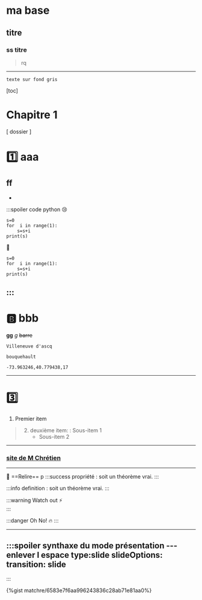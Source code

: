 ma base
===


## titre
### ss titre
  > rq

___

``` commentaire non visible
texte sur fond gris 
```

[toc]


# Chapitre 1
[ dossier ] 


# :one: aaa
## ff
-
:::spoiler code python
:cry:
```python=11
s=0
for  i in range(1):
    s=s+i
print(s)
```
:school:

```python=+
s=0
for  i in range(1):
    s=s+i
print(s)
```
:::
---

# :b: bbb
**gg**
*g*
~~barre~~
```geo
Villeneuve d'ascq
```
```geo
bouquehault
````
```geo
-73.963246,40.779438,17
```
---

# :three:
1.  Premier item
>2. deuxième item:
>    : Sous-item 1
>    * Sous-item 2
---
### [site de M Chrétien](http://tinyurl.com/mchretien)
---
:pencil: ==Relire== p
:::success
propriété
: soit un théorème vrai.
:::

:::info
definition
: soit un théorème vrai.
:::

:::warning
Watch out :zap:  
:::


:::danger
Oh No! :fire:
:::

---

:::spoiler synthaxe du mode présentation
--- enlever l espace
type:slide
slideOptions:
transition: slide
---
:::

{%gist matchre/6583e7f6aa996243836c28ab71e81aa0%}


